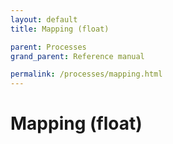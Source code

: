 ```yaml
---
layout: default
title: Mapping (float)

parent: Processes
grand_parent: Reference manual

permalink: /processes/mapping.html
---
```


# Mapping (float)
